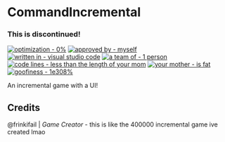 # CommandIncremental
### This is discontinued!

[![optimization - 0%](https://img.shields.io/badge/optimization-0%25-red?style=for-the-badge)](https://)
[![approved by - myself](https://img.shields.io/badge/approved_by-myself-blueviolet?style=for-the-badge)](https://)
[![written in - visual studio code](https://img.shields.io/badge/written_in-visual_studio_code-blue?style=for-the-badge&logo=visual-studio-code)](https://)
[![a team of - 1 person](https://img.shields.io/badge/a_team_of-1_person-orange?style=for-the-badge)](https://)
[![code lines - less than the length of your mom](https://img.shields.io/badge/code_lines-less_than_the_length_of_your_mom-yellow?style=for-the-badge)](https://)
[![your mother - is fat](https://img.shields.io/badge/your_mother-is_fat-ff69b4?style=for-the-badge)](https://)
[![goofiness - 1e308%](https://img.shields.io/badge/goofiness-1e308%25-brightgreen?style=for-the-badge)](https://)

An incremental game with a UI!


## Credits
@frinkifail | *Game Creator* - this is like the 400000 incremental game ive created lmao

